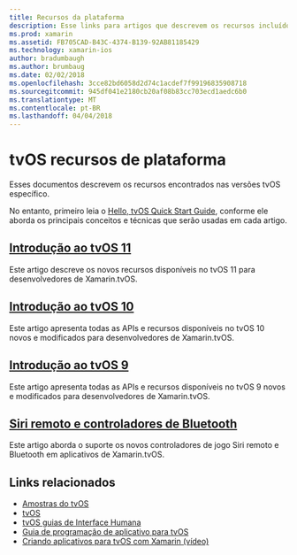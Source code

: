 ```yaml
---
title: Recursos da plataforma
description: Esse links para artigos que descrevem os recursos incluídos em várias versões tvOS do documento.
ms.prod: xamarin
ms.assetid: FB705CAD-B43C-4374-B139-92AB81185429
ms.technology: xamarin-ios
author: bradumbaugh
ms.author: brumbaug
ms.date: 02/02/2018
ms.openlocfilehash: 3cce82bd6058d2d74c1acdef7f99196835908718
ms.sourcegitcommit: 945df041e2180cb20af08b83cc703ecd1aedc6b0
ms.translationtype: MT
ms.contentlocale: pt-BR
ms.lasthandoff: 04/04/2018
---
```

# <a name="tvos-platform-features"></a>tvOS recursos de plataforma

Esses documentos descrevem os recursos encontrados nas versões tvOS específico.

No entanto, primeiro leia o [Hello, tvOS Quick Start Guide](~/ios/tvos/get-started/hello-tvos.md), conforme ele aborda os principais conceitos e técnicas que serão usadas em cada artigo.

## <a name="introduction-to-tvos-11iostvosplatformintroduction-to-tvos11md"></a>[Introdução ao tvOS 11](~/ios/tvos/platform/introduction-to-tvos11.md)

Este artigo descreve os novos recursos disponíveis no tvOS 11 para desenvolvedores de Xamarin.tvOS.

## <a name="introduction-to-tvos-10iostvosplatformintroduction-to-tvos10indexmd"></a>[Introdução ao tvOS 10](~/ios/tvos/platform/introduction-to-tvos10/index.md)

Este artigo apresenta todas as APIs e recursos disponíveis no tvOS 10 novos e modificados para desenvolvedores de Xamarin.tvOS.

## <a name="introduction-to-tvos-9iostvosplatformtvos9md"></a>[Introdução ao tvOS 9](~/ios/tvos/platform/tvos9.md)

Este artigo apresenta todas as APIs e recursos disponíveis no tvOS 9 novos e modificados para desenvolvedores de Xamarin.tvOS.

## <a name="siri-remote-and-bluetooth-controllersiostvosplatformremote-bluetoothmd"></a>[Siri remoto e controladores de Bluetooth](~/ios/tvos/platform/remote-bluetooth.md)

Este artigo aborda o suporte os novos controladores de jogo Siri remoto e Bluetooth em aplicativos de Xamarin.tvOS.



## <a name="related-links"></a>Links relacionados

- [Amostras do tvOS](https://developer.xamarin.com/samples/tvos/all/)
- [tvOS](https://developer.apple.com/tvos/)
- [tvOS guias de Interface Humana](https://developer.apple.com/tvos/human-interface-guidelines/)
- [Guia de programação de aplicativo para tvOS](https://developer.apple.com/library/prerelease/tvos/documentation/General/Conceptual/AppleTV_PG/)
- [Criando aplicativos para tvOS com Xamarin (vídeo)](https://university.xamarin.com/lightninglectures/tvos-with-xamarin)
